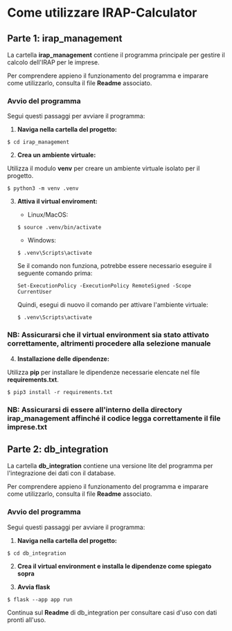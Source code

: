 # Come utilizzare IRAP-Calculator
## Parte 1: irap_management

La cartella **irap_management** contiene il programma principale per gestire il calcolo dell'IRAP per le imprese.

Per comprendere appieno il funzionamento del programma e imparare come utilizzarlo, consulta il file **Readme** associato.

### Avvio del programma

Segui questi passaggi per avviare il programma:

1. **Naviga nella cartella del progetto:**
```
$ cd irap_management
```
2. **Crea un ambiente virtuale:**

Utilizza il modulo **venv** per creare un ambiente virtuale isolato per il progetto.
```
$ python3 -m venv .venv
```
3. **Attiva il virtual enviroment:**

    - Linux/MacOS:
    ```
    $ source .venv/bin/activate
    ```
    - Windows:
    ```
    $ .venv\Scripts\activate
    ```
    Se il comando non funziona, potrebbe essere necessario eseguire il seguente comando prima:
    ```
    Set-ExecutionPolicy -ExecutionPolicy RemoteSigned -Scope CurrentUser
    ```
    Quindi, esegui di nuovo il comando per attivare l'ambiente virtuale:
    ```
    $ .venv\Scripts\activate
    ```

### **NB: Assicurarsi che il virtual environment sia stato attivato correttamente, altrimenti procedere alla selezione manuale**

4. **Installazione delle dipendenze:**

Utilizza **pip** per installare le dipendenze necessarie elencate nel file **requirements.txt**.
```
$ pip3 install -r requirements.txt
```
### **NB: Assicurarsi di essere all'interno della directory irap_management affinché il codice legga correttamente il file imprese.txt**

## Parte 2: db_integration

La cartella **db_integration** contiene una versione lite del programma per l'integrazione dei dati con il database.

Per comprendere appieno il funzionamento del programma e imparare come utilizzarlo, consulta il file **Readme** associato.

### Avvio del programma

Segui questi passaggi per avviare il programma:

1. **Naviga nella cartella del progetto:**
```
$ cd db_integration
```
2. **Crea il virtual environment e installa le dipendenze come spiegato sopra**

3. **Avvia flask**
```
$ flask --app app run
```
Continua sul **Readme** di db_integration per consultare casi d'uso con dati pronti all'uso.